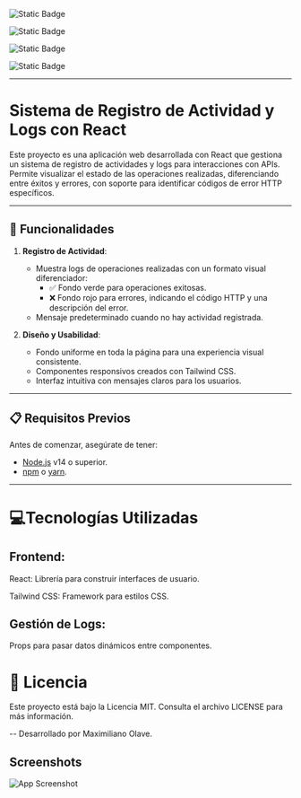 
![Static Badge](https://img.shields.io/badge/React-18.3.1-blue?style=for-the-badge&logo=react&logoColor=blue&label=React)

![Static Badge](https://img.shields.io/badge/Vite-6.0.1-blue?style=for-the-badge&logo=vite&logoColor=blue)

![Static Badge](https://img.shields.io/badge/TailWindCSS-3.4.15-blue?style=for-the-badge&logo=TailwindCSS&logoColor=blue)

![Static Badge](https://img.shields.io/badge/Private%20API%C2%B4s-blue?style=for-the-badge&logo=pino&logoColor=blue&color=black)

-------------------------------------------------------------------
# Sistema de Registro de Actividad y Logs con React

Este proyecto es una aplicación web desarrollada con React que gestiona un sistema de registro de actividades y logs para interacciones con APIs. Permite visualizar el estado de las operaciones realizadas, diferenciando entre éxitos y errores, con soporte para identificar códigos de error HTTP específicos.

---

## 🚀 Funcionalidades

1. **Registro de Actividad**:
   - Muestra logs de operaciones realizadas con un formato visual diferenciador:
     - ✅ Fondo verde para operaciones exitosas.
     - ❌ Fondo rojo para errores, indicando el código HTTP y una descripción del error.
   - Mensaje predeterminado cuando no hay actividad registrada.

2. **Diseño y Usabilidad**:
   - Fondo uniforme en toda la página para una experiencia visual consistente.
   - Componentes responsivos creados con Tailwind CSS.
   - Interfaz intuitiva con mensajes claros para los usuarios.

---

## 📋 Requisitos Previos

Antes de comenzar, asegúrate de tener:

- [Node.js](https://nodejs.org/) v14 o superior.
- [npm](https://www.npmjs.com/) o [yarn](https://yarnpkg.com/).

---

# 💻Tecnologías Utilizadas

## Frontend:
React: Librería para construir interfaces de usuario.

Tailwind CSS: Framework para estilos CSS.

## Gestión de Logs:

Props para pasar datos dinámicos entre componentes.

# 📝 Licencia

Este proyecto está bajo la Licencia MIT. Consulta el archivo LICENSE para más información.

-- Desarrollado por Maximiliano Olave.
## Screenshots

![App Screenshot](https://via.placeholder.com/468x300?text=App+Screenshot+Here)

